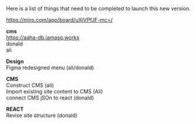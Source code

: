 Here is a list of things that need to be completed to launch this new version.

https://miro.com/app/board/uXjVPfJF-mc=/

**cms**  
https://aaha-db.iamasq.works  
donald  
ali  

**Design**  
Figma redesigned menu (ali/donald)  

**CMS**  
Construct CMS (ali)  
Import existing site content to CMS (Ali)  
connect CMS jSOn to react (donald)  

**REACT**  
Revise site structure (donald)  
